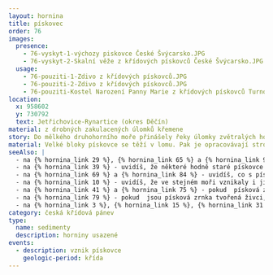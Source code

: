```yaml
---
layout: hornina
title: pískovec
order: 76
images:
  presence:
    - 76-vyskyt-1-výchozy piskovce České Švýcarsko.JPG
    - 76-vyskyt-2-Skalní věže z křídových pískovců České Švýcarsko.JPG
  usage:
    - 76-pouziti-1-Zdivo z křídových pískovců.JPG
    - 76-pouziti-2-Zdivo z křídových pískovců.JPG
    - 76-pouziti-Kostel Narození Panny Marie z křídových pískovců Turnov.JPG
location:
  x: 958602
  y: 730792
  text: Jetřichovice-Rynartice (okres Děčín)
material: z drobných zakulacených úlomků křemene
story: Do mělkého druhohorního moře přinášely řeky úlomky zvětralých hornin. Po daleké cestě, plné nárazů a obrušování se většina minerálů rozpadla a zůstala jen zrníčka křemene, která byla nejodolnější. Na dně moře se ukládaly mocné vrstvy křemenného písku. Mezi zrnky písku vykrystalizovaly minerály, které je slepily v pevnou horninu - pískovec. Později moře ustoupilo a sedimenty mořského dna se ocitly na souši. V třetihorách byly některé části křídové pánve vyzdviženy tektonickými pohyby. Vodní toky se do měkkých pískovců "zakously" a vytvořily hluboká údolí. Vznikla tak krajina skalních měst v Česko-saském Švýcarsku, v okolí Adršpachu nebo v Českém Ráji.
material: Velké bloky pískovce se těží v lomu. Pak je opracovávají stroje nebo kameníci a sochaři. Dříve se z pískovcových kvádrů stavěly celé domy, kostely a další stavby. Karlův most a katedrála sv. Víta v Praze, chrám sv. Barbory v Kutné Hoře a mnoho dalších památek je postaveno právě z křídových pískovců. Dnes je potřebujeme hlavně na opravy památek. Pískovec je také oblíbeným materiálem pro sochy, pomníky a ozdobné předměty. Nejčistší křídové pískovce se využívají při výrobě skla. Křídové pískovce jsou velmi porézní. díky tomu se do nich "vejde" velké množství vody - může to být až kolem 30 % objemu horniny. Česká křídová pánev je naší největší zásobárnou podzemní vody.
seeAlso: |
  - na {% hornina_link 29 %}, {% hornina_link 65 %} a {% hornina_link 91 %} - uvidíš, že pískovce vznikaly i na jiných místech a v jiných obdobích a že mohou vypadat různě
  - na {% hornina_link 39 %} - uvidíš, že některé hodně staré pískovce mohou být tvrdší než žula
  - na {% hornina_link 69 %} a {% hornina_link 84 %} - uvidíš, co s pískovcem udělá metamorfóza
  - na {% hornina_link 10 %} - uvidíš, že ve stejném moři vznikaly i jiné sedimenty.
  - na {% hornina_link 41 %} a {% hornina_link 75 %} - pokud  písková zrnka vznikla z úlomků starších  hornin, nehovoříme o pískovci, ale o drobě
  - na {% hornina_link 79 %} - pokud  jsou písková zrnka tvořená živci, nehovoříme o pískovci, ale o arkóze
  - na {% hornina_link 3 %}, {% hornina_link 15 %}, {% hornina_link 31 %}, {% hornina_link 43 %} a  {% hornina_link 93 %} - pokud hornina obsahuje více než 25 % ůlomků větších než 2 mm, není to pískovec, ale slepenec
category: česká křídová pánev
type:
  name: sedimenty
  description: horniny usazené
events:
  - description: vznik pískovce
    geologic-period: křída
---
```


